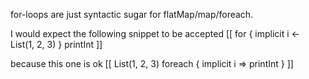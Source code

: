 for-loops are just syntactic sugar for flatMap/map/foreach.

I would expect the following snippet to be accepted
[[
for { implicit i <- List(1, 2, 3) } printInt
]]

because this one is ok
[[
List(1, 2, 3) foreach { implicit i => printInt }
]]
